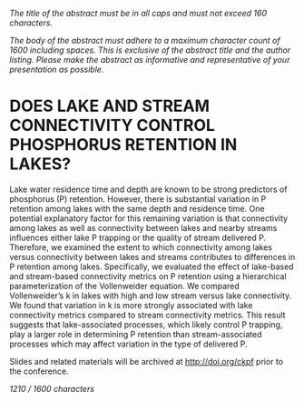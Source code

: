 _The title of the abstract must be in all caps and must not exceed 160 characters._ 

_The body of the abstract must adhere to a maximum character count of 1600 including spaces. This is exclusive of the abstract title and the author listing. Please make the abstract as informative and representative of your presentation as possible._

# DOES LAKE AND STREAM CONNECTIVITY CONTROL PHOSPHORUS RETENTION IN LAKES?

Lake water residence time and depth are known to be strong predictors of phosphorus (P) retention. However, there is substantial variation in P retention among lakes with the same depth and residence time. One potential explanatory factor for this remaining variation is that connectivity among lakes as well as connectivity between lakes and nearby streams influences either lake P trapping or the quality of stream delivered P. Therefore, we examined the extent to which connectivity among lakes versus connectivity between lakes and streams contributes to differences in P retention among lakes. Specifically, we evaluated the effect of lake-based and stream-based connectivity metrics on P retention using a hierarchical parameterization of the Vollenweider equation. We compared Vollenweider’s k in lakes with high and low stream versus lake connectivity. We found that variation in k is more strongly associated with lake connectivity metrics compared to stream connectivity metrics. This result suggests that lake-associated processes, which likely control P trapping, play a larger role in determining P retention than stream-associated processes which may affect variation in the type of delivered P.

Slides and related materials will be archived at http://doi.org/ckpf prior to the conference.

_1210 / 1600 characters_

